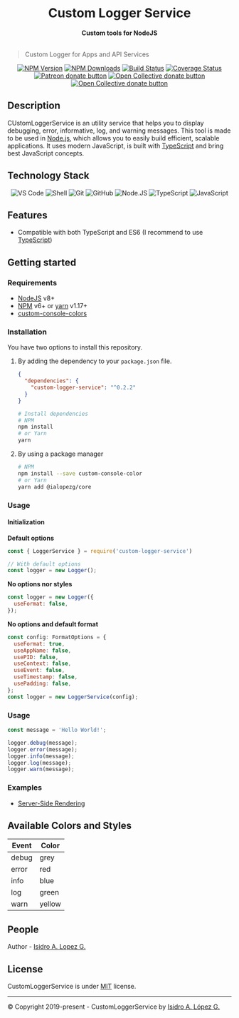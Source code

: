 <div align="center">  
  <h1>Custom Logger Service</h1>
</div>
<div align="center">
  <strong>Custom tools for NodeJS</strong>
</div>
<br />

> Custom Logger for Apps and API Services

<div align="center">
  
[![NPM Version][npm-image]][npm-url]
[![NPM Downloads][downloads-image]][downloads-url]
[![Build Status][travis-image]][travis-url]
[![Coverage Status](https://coveralls.io/repos/github/ialopezg/custom-logger-service/badge.svg?branch=main)](https://coveralls.io/github/ialopezg/corejs?branch=main)
<br class="badge-separator" />
<span class="badge-patreon"><a href="https://patreon.com/ialopezg" title="Donate to this project using Patreon"><img src="https://img.shields.io/badge/patreon-donate-yellow.svg" alt="Patreon donate button" /></a></span>
<span class="badge-opencollective"><a href="https://opencollective.com/ialopezg" title="Donate to this project using Open Collective"><img src="https://img.shields.io/badge/open%20collective-donate-yellow.svg" alt="Open Collective donate button" /></a></span>
<span class="badge-paypal"><a href="https://www.paypal.me/isidrolopezg" title="Donate to this project using Open Collective"><img src="https://img.shields.io/badge/paypal-donate-yellow.svg" alt="Open Collective donate button" /></a></span>

</div>

## Description

CUstomLoggerService is an utility service that helps you to display debugging, error, informative, log, and warning messages. This tool is made to be used in [Node.js](https://nodejs.org), which allows you to easily build efficient,
scalable applications. It uses modern JavaScript, is built with [TypeScript](https://typescriptlang.org) and
bring best JavaScript concepts.

## Technology Stack

<div align="center">

![VS Code](https://img.shields.io/badge/-VS%20Code-007ACC?style=plastic&logo=visual-studio-code)
![Shell](https://img.shields.io/badge/-Shell-blasck?style=plastic&logo=Shell)
![Git](https://img.shields.io/badge/-Git-black?style=plastic&logo=git)
![GitHub](https://img.shields.io/badge/-GitHub-181717?style=plastic&logo=github)
![Node.JS](https://img.shields.io/badge/-Node.JS-black?style=plastic&logo=Node.js)
![TypeScript](https://img.shields.io/badge/-TypeScript-000000?style=flat&logo=typescript)
![JavaScript](https://img.shields.io/badge/-JavaScript-000000?style=flat&logo=javascript)

</div>

## Features

- Compatible with both TypeScript and ES6 (I recommend to use [TypeScript](http://www.typescriptlang.org))

## Getting started

### Requirements

- [NodeJS](https://nodejs.org/) v8+
- [NPM](https://www.npmjs.com/package/npm) v6+ or [yarn](https://yarnpkg.com/) v1.17+
- [custom-console-colors](https://www.npmjs.com/package/custom-console-colors)

### Installation

You have two options to install this repository.
1. By adding the dependency to your `package.json` file.

   ```json
   {
     "dependencies": {
       "custom-logger-service": "^0.2.2"
     }
   }
   ```

   ```bash
   # Install dependencies
   # NPM
   npm install
   # or Yarn
   yarn
   ```

2. By using a package manager
   ```bash
   # NPM
   npm install --save custom-console-color
   # or Yarn
   yarn add @ialopezg/core
   ```

### Usage

#### Initialization
__Default options__
```javascript
const { LoggerService } = require('custom-logger-service')

// With default options
const logger = new Logger();
```

__No options nor styles__
```javascript
const logger = new Logger({
  useFormat: false,
});
```

__No options and default format__
```javascript
const config: FormatOptions = {
  useFormat: true,
  useAppName: false,
  usePID: false,
  useContext: false,
  useEvent: false,
  useTimestamp: false,
  usePadding: false,
};
const logger = new LoggerService(config);
```
### Usage

```javascript
const message = 'Hello World!';

logger.debug(message);
logger.error(message);
logger.info(message);
logger.log(message);
logger.warn(message);
```

### Examples

- [Server-Side Rendering](./exampes)

## Available Colors and Styles

| Event | Color   |
| ----- | ------- |
| debug | grey    |
| error | red     |
| info  | blue    |
| log   | green   |
| warn  | yellow  |

## People

Author - [Isidro A. Lopez G.](https://github.com/ialopezg")

## License

CustomLoggerService is under [MIT](LICENSE) license.

---

&copy; Copyright 2019-present - CustomLoggerService by [Isidro A. López G.](https://ialopezg.com/)

[npm-image]: https://img.shields.io/npm/v/custom-logger-service.svg
[npm-url]: https://npmjs.org/package/custom-logger-service
[downloads-image]: https://img.shields.io/npm/dm/custom-logger-service.svg
[downloads-url]: https://www.npmjs.com/package/custom-logger-service
[travis-image]: https://img.shields.io/travis/ialopezg/custom-logger-service/master.svg
[travis-url]: https://travis-ci.org/ialopezg/custom-logger-service
[coveralls-image]: https://img.shields.io/coveralls/ialopezg/custom-logger-service.svg?style=flat
[coveralls-url]: https://coveralls.io/r/ialopezg/custom-logger-service?branch=master
